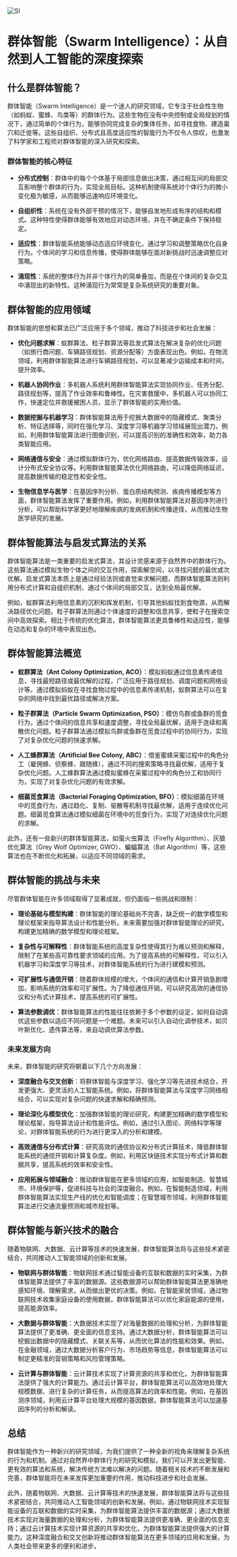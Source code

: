 ![SI](BigModel/SI/SI.png)
# 群体智能（Swarm Intelligence）：从自然到人工智能的深度探索

## 什么是群体智能？

群体智能（Swarm Intelligence）是一个迷人的研究领域，它专注于社会性生物（如蚂蚁、蜜蜂、鸟类等）的群体行为。这些生物在没有中央控制或全局规划的情况下，通过简单的个体行为，能够协同完成复杂的集体任务，如寻找食物、建造巢穴和迁徙等。这些自组织、分布式且高度适应性的智能行为不仅令人惊叹，也激发了科学家和工程师对群体智能的深入研究和探索。

### 群体智能的核心特征

- **分布式控制**：群体中的每个个体基于局部信息做出决策，通过相互间的局部交互影响整个群体的行为，实现全局目标。这种机制使得系统对个体行为的微小变化极为敏感，从而能够迅速响应环境变化。

- **自组织性**：系统在没有外部干预的情况下，能够自发地形成有序的结构和模式。这种特性使得群体能够有效地应对动态环境，并在不确定条件下保持稳定。

- **适应性**：群体智能系统能够动态适应环境变化，通过学习和调整策略优化自身行为。个体间的学习和信息传播，使得群体能够在面对新挑战时迅速调整应对策略。

- **涌现性**：系统的整体行为并非个体行为的简单叠加，而是在个体间的复杂交互中涌现出的新特性。这种涌现行为常常是复杂系统研究的重要对象。

## 群体智能的应用领域

群体智能的思想和算法已广泛应用于多个领域，推动了科技进步和社会发展：

- **优化问题求解**：蚁群算法、粒子群算法等启发式算法在解决复杂的优化问题（如旅行商问题、车辆路径规划、资源分配等）方面表现出色。例如，在物流领域，利用群体智能算法进行车辆路径规划，可以显著减少运输成本和时间，提升效率。

- **机器人协同作业**：多机器人系统利用群体智能算法实现协同作业、任务分配、路径规划等，提高了作业效率和鲁棒性。在灾害救援中，多机器人可以协同工作，快速定位并救援被困人员，显示了群体智能的实用价值。

- **数据挖掘与机器学习**：群体智能算法用于挖掘大数据中的隐藏模式、聚类分析、特征选择等，同时在强化学习、深度学习等机器学习领域展现出潜力。例如，利用群体智能算法进行图像识别，可以提高识别的准确性和效率，助力各类智能应用。

- **网络通信与安全**：通过模拟群体行为，优化网络路由、提高数据传输效率，设计分布式安全协议等。利用群体智能算法优化网络路由，可以降低网络延迟，提高数据传输的稳定性和安全性。

- **生物信息学与医学**：在基因序列分析、蛋白质结构预测、疾病传播模型等方面，群体智能算法发挥了重要作用。例如，利用群体智能算法对基因序列进行分析，可以帮助科学家更好地理解疾病的发病机制和传播途径，从而推动生物医学研究的发展。

## 群体智能算法与启发式算法的关系

群体智能算法是一类重要的启发式算法，其设计灵感来源于自然界中的群体行为。这些算法通过模拟生物个体之间的交互作用，探索解空间，以寻找问题的最优或次优解。启发式算法本质上是通过经验法则或直觉来求解问题，而群体智能算法则利用分布式计算和自组织机制，通过个体间的局部交互，达到全局最优解。

例如，蚁群算法利用信息素的沉积和挥发机制，引导其他蚂蚁找到食物源，从而解决路径优化问题。粒子群算法则通过个体速度的调整和信息共享，使粒子在搜索空间中高效探索。相比于传统的优化算法，群体智能算法更具鲁棒性和适应性，能够在动态和复杂的环境中表现出色。

## 群体智能算法概览

- **蚁群算法（Ant Colony Optimization, ACO）**：模拟蚂蚁通过信息素传递信息，寻找最短路径或最优解的过程，广泛应用于路径规划、调度问题和网络设计等。通过模拟蚂蚁在寻找食物过程中的信息素传递机制，蚁群算法可以在复杂的网络中找到最优路径或解决方案。

- **粒子群算法（Particle Swarm Optimization, PSO）**：模仿鸟群或鱼群的觅食行为，通过个体间的信息共享和速度调整，寻找全局最优解，适用于连续和离散优化问题。粒子群算法通过模拟鸟群或鱼群在觅食过程中的协同行为，实现了对复杂优化问题的快速求解。

- **人工蜂群算法（Artificial Bee Colony, ABC）**：借鉴蜜蜂采蜜过程中的角色分工（雇佣蜂、侦察蜂、跟随蜂），通过不同的搜索策略寻找最优解，适用于复杂优化问题。人工蜂群算法通过模拟蜜蜂在采蜜过程中的角色分工和协同行为，实现了对复杂优化问题的有效求解。

- **细菌觅食算法（Bacterial Foraging Optimization, BFO）**：模拟细菌在环境中的觅食行为，通过趋化、复制、驱散等机制寻找最优解，适用于连续优化问题。细菌觅食算法通过模拟细菌在环境中的觅食行为，实现了对连续优化问题的求解。

此外，还有一些新兴的群体智能算法，如萤火虫算法（Firefly Algorithm）、灰狼优化算法（Grey Wolf Optimizer, GWO）、蝙蝠算法（Bat Algorithm）等，这些算法也在不断优化和拓展，以适应不同领域的需求。

## 群体智能的挑战与未来

尽管群体智能在许多领域取得了显著成就，但仍面临一些挑战和限制：

- **理论基础与模型构建**：群体智能的理论基础尚不完善，缺乏统一的数学模型和理论框架来指导算法设计和性能分析。未来需要加强对群体智能理论的研究，构建更加精确的数学模型和理论框架。

- **复杂性与可解释性**：群体智能系统的高度复杂性使得其行为难以预测和解释，限制了在某些高可靠性要求领域的应用。为了提高系统的可解释性，可以引入机器学习和深度学习等技术，对群体智能系统的行为进行建模和预测。

- **可扩展性与通信开销**：随着群体规模的增大，个体间的通信和计算开销急剧增加，影响系统的效率和可扩展性。为了降低通信开销，可以研究高效的通信协议和分布式计算技术，提高系统的可扩展性。

- **算法参数调优**：群体智能算法的性能往往依赖于多个参数的设定，如何自动调优这些参数以适应不同问题是一个难题。未来可以引入自动化调参技术，如贝叶斯优化、遗传算法等，来自动调优算法参数。

### 未来发展方向

未来，群体智能的研究将朝着以下几个方向发展：

- **深度融合与交叉创新**：将群体智能与深度学习、强化学习等先进技术结合，开发更强大、更灵活的人工智能系统。例如，将群体智能算法与深度学习网络相结合，可以实现对复杂问题的快速求解和精确预测。

- **理论深化与模型优化**：加强群体智能的理论研究，构建更加精确的数学模型和理论框架，指导算法设计和性能评估。例如，通过引入图论、网络科学等理论，对群体智能系统的行为进行更深入的分析和建模。

- **高效通信与分布式计算**：研究高效的通信协议和分布式计算技术，降低群体智能系统的通信开销和计算复杂度。例如，利用区块链技术实现分布式计算和数据共享，提高系统的效率和安全性。

- **应用拓展与领域融合**：推动群体智能在更多领域的应用，如智能制造、智慧城市、环境保护等，促进科技与社会的深度融合。例如，在智能制造领域，利用群体智能算法实现生产线的优化和智能调度；在智慧城市领域，利用群体智能算法进行交通流量预测和城市规划等。

## 群体智能与新兴技术的融合

随着物联网、大数据、云计算等技术的快速发展，群体智能算法将与这些技术紧密结合，共同推动人工智能领域的创新和发展。

- **物联网与群体智能**：物联网技术通过智能设备的互联和数据的实时采集，为群体智能算法提供了丰富的数据源。这些数据源可以帮助群体智能算法更准确地感知环境、理解需求，从而做出更优的决策。例如，在智能家居领域，通过物联网技术收集家庭设备的使用数据，群体智能算法可以优化家庭能源的使用，提高能源效率。

- **大数据与群体智能**：大数据技术实现了对海量数据的处理和分析，为群体智能算法提供了更准确、更全面的信息支持。通过大数据分析，群体智能算法可以挖掘出数据中的隐藏模式、关联关系等，从而优化算法的性能和效果。例如，在金融领域，通过大数据分析客户行为、市场趋势等信息，群体智能算法可以制定更精准的营销策略和风险管理策略。

- **云计算与群体智能**：云计算技术实现了计算资源的共享和优化，为群体智能算法提供了强大的计算能力。通过云计算平台，群体智能算法可以高效地处理大规模数据、进行复杂的计算任务，从而提高算法的效率和性能。例如，在基因测序领域，利用云计算平台处理大规模的基因数据，群体智能算法可以加速基因序列的分析和解读。

## 总结

群体智能作为一种新兴的研究领域，为我们提供了一种全新的视角来理解复杂系统的行为和机制。通过对自然界中群体行为的研究和模拟，我们可以开发出更智能、更有效的算法和系统，解决传统方法难以解决的问题。随着相关技术的不断发展和完善，群体智能将在未来发挥更加重要的作用，推动科技进步和社会发展。

此外，随着物联网、大数据、云计算等技术的快速发展，群体智能算法将与这些技术紧密结合，共同推动人工智能领域的创新和发展。例如，通过物联网技术实现智能设备的互联和数据的实时采集，为群体智能算法提供丰富的数据源；通过大数据技术实现对海量数据的处理和分析，为群体智能算法提供更准确、更全面的信息支持；通过云计算技术实现计算资源的共享和优化，为群体智能算法提供强大的计算能力。这种深度融合和交叉创新将推动群体智能算法在更多领域的应用和发展，为人类社会带来更多的便利和进步。
